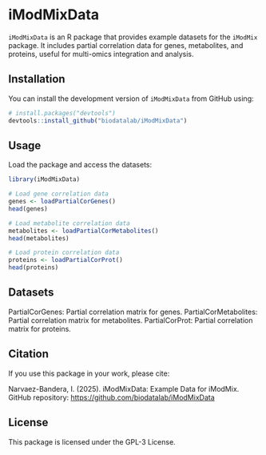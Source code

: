 
# iModMixData

`iModMixData` is an R package that provides example datasets for the `iModMix` package. It includes partial correlation data for genes, metabolites, and proteins, useful for multi-omics integration and analysis.

## Installation

You can install the development version of `iModMixData` from GitHub using:

```r
# install.packages("devtools")
devtools::install_github("biodatalab/iModMixData")
```

## Usage
Load the package and access the datasets:

```r
library(iModMixData)

# Load gene correlation data
genes <- loadPartialCorGenes()
head(genes)

# Load metabolite correlation data
metabolites <- loadPartialCorMetabolites()
head(metabolites)

# Load protein correlation data
proteins <- loadPartialCorProt()
head(proteins)
```

## Datasets
PartialCorGenes: Partial correlation matrix for genes.
PartialCorMetabolites: Partial correlation matrix for metabolites.
PartialCorProt: Partial correlation matrix for proteins.

## Citation
If you use this package in your work, please cite:

Narvaez-Bandera, I. (2025). iModMixData: Example Data for iModMix. GitHub repository: https://github.com/biodatalab/iModMixData

## License
This package is licensed under the GPL-3 License.
